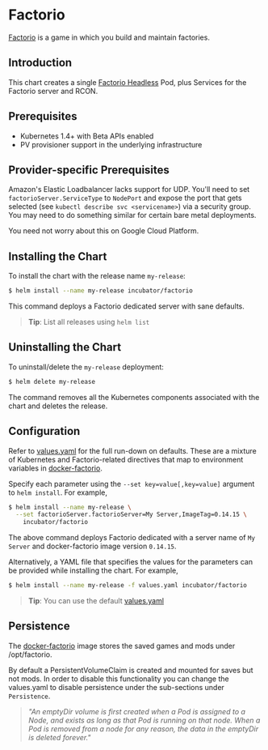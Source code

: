 # Factorio

[Factorio](https://www.factorio.com/) is a game in which you build and maintain factories.

## Introduction

This chart creates a single [Factorio Headless](https://www.factorio.com/download-headless) Pod, plus Services for the Factorio server and RCON.

## Prerequisites

- Kubernetes 1.4+ with Beta APIs enabled
- PV provisioner support in the underlying infrastructure

## Provider-specific Prerequisites

Amazon's Elastic Loadbalancer lacks support for UDP. You'll need to set `factorioServer.ServiceType` to `NodePort` and expose the port that gets selected (see `kubectl describe svc <servicename>`) via a security group. You may need to do something similar for certain bare metal deployments.

You need not worry about this on Google Cloud Platform.

## Installing the Chart

To install the chart with the release name `my-release`:

```bash
$ helm install --name my-release incubator/factorio
```

This command deploys a Factorio dedicated server with sane defaults.

> **Tip**: List all releases using `helm list`

## Uninstalling the Chart

To uninstall/delete the `my-release` deployment:

```bash
$ helm delete my-release
```

The command removes all the Kubernetes components associated with the chart and deletes the release.

## Configuration

Refer to [values.yaml](values.yaml) for the full run-down on defaults. These are a mixture of Kubernetes and Factorio-related directives that map to environment variables in [docker-factorio](https://github.com/games-on-k8s/docker-factorio).

Specify each parameter using the `--set key=value[,key=value]` argument to `helm install`. For example,

```bash
$ helm install --name my-release \
  --set factorioServer.factorioServer=My Server,ImageTag=0.14.15 \
    incubator/factorio
```

The above command deploys Factorio dedicated with a server name of `My Server` and docker-factorio image version `0.14.15`.

Alternatively, a YAML file that specifies the values for the parameters can be provided while installing the chart. For example,

```bash
$ helm install --name my-release -f values.yaml incubator/factorio
```

> **Tip**: You can use the default [values.yaml](values.yaml)

## Persistence

The [docker-factorio](https://github.com/games-on-k8s/docker-factorio) image stores the saved games and mods under /opt/factorio.

By default a PersistentVolumeClaim is created and mounted for saves but not mods. In order to disable this functionality
you can change the values.yaml to disable persistence under the sub-sections under `Persistence`.

> *"An emptyDir volume is first created when a Pod is assigned to a Node, and exists as long as that Pod is running on that node. When a Pod is removed from a node for any reason, the data in the emptyDir is deleted forever."*
